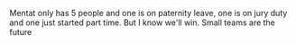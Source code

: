 Mentat only has 5 people and one is on paternity leave, one is on jury duty and one just started part time. But I know we'll win. Small teams are the future

